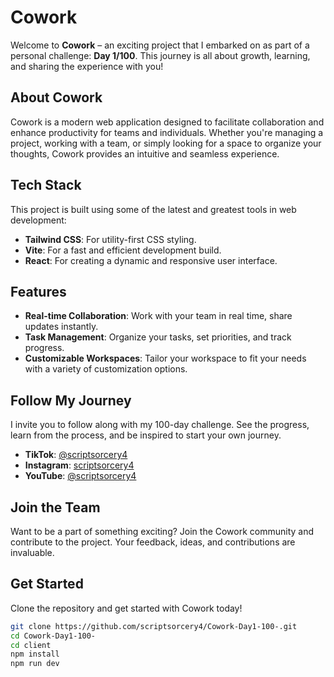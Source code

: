 # Cowork

Welcome to **Cowork** – an exciting project that I embarked on as part of a personal challenge: **Day 1/100**. This journey is all about growth, learning, and sharing the experience with you!

## About Cowork

Cowork is a modern web application designed to facilitate collaboration and enhance productivity for teams and individuals. Whether you're managing a project, working with a team, or simply looking for a space to organize your thoughts, Cowork provides an intuitive and seamless experience.

## Tech Stack

This project is built using some of the latest and greatest tools in web development:

- **Tailwind CSS**: For utility-first CSS styling.
- **Vite**: For a fast and efficient development build.
- **React**: For creating a dynamic and responsive user interface.

## Features

- **Real-time Collaboration**: Work with your team in real time, share updates instantly.
- **Task Management**: Organize your tasks, set priorities, and track progress.
- **Customizable Workspaces**: Tailor your workspace to fit your needs with a variety of customization options.

## Follow My Journey

I invite you to follow along with my 100-day challenge. See the progress, learn from the process, and be inspired to start your own journey.

- **TikTok**: [@scriptsorcery4](https://www.tiktok.com/@scriptsorcery4)
- **Instagram**: [scriptsorcery4](https://www.instagram.com/scriptsorcery4/)
- **YouTube**: [@scriptsorcery4](https://www.youtube.com/@scriptsorcery4)

## Join the Team

Want to be a part of something exciting? Join the Cowork community and contribute to the project. Your feedback, ideas, and contributions are invaluable.


## Get Started

Clone the repository and get started with Cowork today!

```bash
git clone https://github.com/scriptsorcery4/Cowork-Day1-100-.git
cd Cowork-Day1-100-
cd client
npm install
npm run dev
